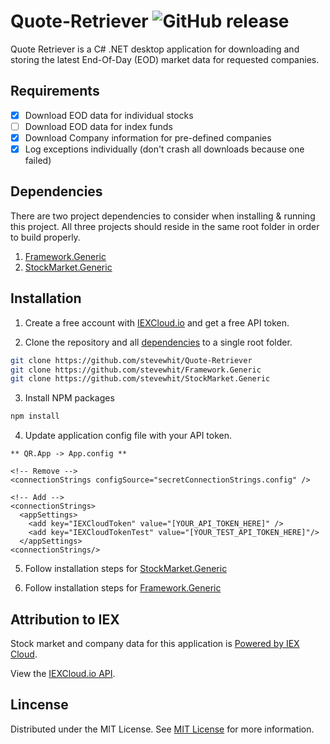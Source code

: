 # Quote-Retriever ![GitHub release](https://img.shields.io/github/release/stevewhit/quote-retriever.svg?color=green&style=popout)
Quote Retriever is a C# .NET desktop application for downloading and storing the latest End-Of-Day (EOD) market data for requested companies.

## Requirements
- [x] Download EOD data for individual stocks
- [ ] Download EOD data for index funds
- [x] Download Company information for pre-defined companies
- [x] Log exceptions individually (don't crash all downloads because one failed)

## Dependencies
There are two project dependencies to consider when installing & running this project. All three projects should reside in the same root folder in order to build properly.

1. [Framework.Generic](https://github.com/stevewhit/Framework.Generic)
1. [StockMarket.Generic](https://github.com/stevewhit/StockMarket.Generic)

## Installation
1. Create a free account with <a href="https://iexcloud.io">IEXCloud.io</a> and get a free API token.

2. Clone the repository and all [dependencies](#dependencies) to a single root folder.

```bash
git clone https://github.com/stevewhit/Quote-Retriever
git clone https://github.com/stevewhit/Framework.Generic
git clone https://github.com/stevewhit/StockMarket.Generic
```

3. Install NPM packages
```bash
npm install
```

4. Update application config file with your API token.
```config 
** QR.App -> App.config **

<!-- Remove -->
<connectionStrings configSource="secretConnectionStrings.config" />

<!-- Add -->
<connectionStrings>
  <appSettings>
    <add key="IEXCloudToken" value="[YOUR_API_TOKEN_HERE]" />
    <add key="IEXCloudTokenTest" value="[YOUR_TEST_API_TOKEN_HERE]"/>
  </appSettings>
<connectionStrings/>
```

5. Follow installation steps for [StockMarket.Generic](https://github.com/stevewhit/StockMarket.Generic)

6. Follow installation steps for [Framework.Generic](https://github.com/stevewhit/Framework.Generic)

## Attribution to IEX
Stock market and company data for this application is [Powered by IEX Cloud](https://iexcloud.io).

View the [IEXCloud.io API](https://iexcloud.io/docs/api/#introduction).

## Lincense
Distributed under the MIT License. See [MIT License](https://choosealicense.com/licenses/mit/) for more information.
